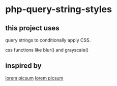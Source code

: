 # php-query-string-styles

## this project uses
query strings to conditionally apply CSS.

css functions like blur() and grayscale()

## inspired by 
[lorem picsum](https://picsum.photos/)
<a href="https://picsum.photos/" target="_blank">lorem picsum</a>

